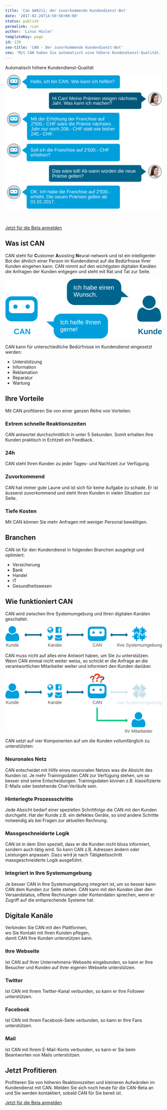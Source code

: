 ```yaml
---
title: 'Can &#8211; der zuvorkommende Kundendienst-Bot'
date: '2017-02-24T14:50:56+00:00'
status: publish
permalink: /can
author: 'Linus Hüsler'
templateKey: page
id: 139
seo-title: 'CAN - Der zuvorkommende Kundendienst-Bot'
seo: 'Mit CAN haben Sie automatisch eine höhere Kundendienst-Qualität. CAN ist immer freundlich und antwortet innerhalb von 5 Sekunden zu jeder Tages- und Nachtzeit. Bewältigen Sie zudem mehr Anfragen mit weniger Personal.'
---
```


Automatisch höhere Kundendienst-Qualität

![](can-chat.svg)

[  
<span>  
Jetzt für die Beta anmelden </span> ](https://botfabrik.typeform.com/to/kMax2z)

## Was ist CAN

CAN steht für **C**ustomer **A**ssisting **N**eural-network und ist ein intelligenter Bot der ähnlich einer Person im Kundendienst auf die Bedürfnisse Ihrer Kunden eingehen kann. CAN nimmt auf den wichtigsten digitalen Kanälen die Anfragen der Kunden entgegen und steht mit Rat und Tat zur Seite.

![](can-what.svg)

CAN kann für unterschiedliche Bedürfnisse im Kundendienst eingesetzt werden:

- Unterstützung
- Information
- Reklamation
- Reparatur
- Wartung

## Ihre Vorteile

Mit CAN profitieren Sie von einer ganzen Reihe von Vorteilen:

### Extrem schnelle Reaktionszeiten

CAN antwortet durchschnittlich in unter 5 Sekunden. Somit erhalten Ihre Kunden praktisch in Echtzeit ein Feedback.

### 24h

CAN steht Ihren Kunden zu jeder Tages- und Nachtzeit zur Verfügung.

### Zuvorkommend

CAN hat immer gute Laune und ist sich für keine Aufgabe zu schade. Er ist äusserst zuvorkommend und steht Ihren Kunden in vielen Situation zur Seite.

### Tiefe Kosten

Mit CAN können Sie mehr Anfragen mit weniger Personal bewältigen.

## Branchen

CAN ist für den Kundendienst in folgenden Branchen ausgelegt und optimiert:

- Versicherung
- Bank
- Handel
- IT
- Gesundheitswesen

## Wie funktio­niert CAN

CAN wird zwischen Ihre Systemumgebung und Ihren digitalen Kanälen geschaltet.

![](can-howdoesitwork.svg)

CAN muss nicht auf alles eine Antwort haben, um Sie zu unterstützen. Wenn CAN einmal nicht weiter weiss, so schickt er die Anfrage an die verantwortlichen Mitarbeiter weiter und informiert den Kunden darüber.

![](can-questionmark.svg)

CAN setzt auf vier Komponenten auf um die Kunden vollumfänglich zu unterstützten:

### Neuronales Netz

CAN entscheidet mit Hilfe eines neuronalen Netzes was die Absicht des Kunden ist. Je mehr Trainingsdaten CAN zur Verfügung stehen, um so besser sind seine Entscheidungen. Trainingsdaten können z.B. klassifizierte E-Mails oder bestehende Chat-Verläufe sein.

### Hinterlegte Prozess­schritte

Jede Absicht bedarf einer speziellen Schrittfolge die CAN mit den Kunden durchgeht. Hat der Kunde z.B. ein defektes Geräte, so sind andere Schritte notwendig als bei Fragen zur aktuellen Rechnung.

### Massgeschneiderte Logik

CAN ist in dem Sinn speziell, dass er die Kunden nicht bloss informiert, sondern auch tätig wird. So kann CAN z.B. Adressen ändern oder Leistungen anpassen. Dazu wird je nach Tätigkeitsschritt massgeschneiderte Logik ausgeführt.

### Integriert in Ihre Systemumgebung

Je besser CAN in Ihre Systemumgebung integriert ist, um so besser kann CAN dem Kunden zur Seite stehen. CAN kann mit den Kunden über den Versandstatus, offene Rechnungen oder Kontendaten sprechen, wenn er Zugriff auf die entsprechende Systeme hat.

## Digitale Kanäle

Verbinden Sie CAN mit den Plattformen,  
wo Sie Kontakt mit Ihren Kunden pflegen,  
damit CAN Ihre Kunden unterstützen kann.

### Ihre Webseite

Ist CAN auf Ihrer Unternehmens-Webseite eingebunden, so kann er Ihre Besucher und Kunden auf Ihrer eigenen Webseite unterstützen.

### Twitter

Ist CAN mit Ihrem Twitter-Kanal verbunden, so kann er Ihre Follower unterstützen.

### Facebook

Ist CAN mit Ihrem Facebook-Seite verbunden, so kann er Ihre Fans unterstützen.

### Mail

Ist CAN mit Ihrem E-Mail-Konto verbunden, so kann er Sie beim Beantworten von Mails unterstützen.

## Jetzt Profitieren

Profitieren Sie von höheren Reaktionszeiten und kleineren Aufwänden im Kundendienst mit CAN. Melden Sie sich noch heute für die CAN-Beta an und Sie werden kontaktiert, sobald CAN für Sie bereit ist.

[Jetzt für die Beta anmelden](https://botfabrik.typeform.com/to/kMax2z)
